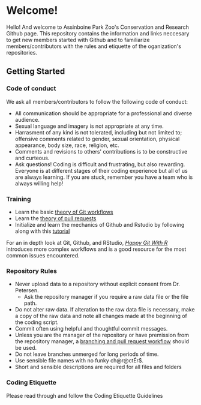 # Welcome!
Hello! And welcome to Assinboine Park Zoo's Conservation and Research Github page. This repository contains the information and links neccesary to get new members started with Github and to familiarize members/contributors with the rules and etiquette of the oganization's repositories.

## Getting Started

### Code of conduct
We ask all members/contributors to follow the following code of conduct:
* All communication should be appropriate for a professional and diverse audience.
* Sexual language and imagery is not appropriate at any time.
* Harrasment of any kind is not tolerated, including but not limited to; offensive comments related to gender, sexual orientation, physical appearance, body size, race, religion, etc.
* Comments and revisions to others' contributions is to be constructive and curteous.
* Ask questions! Coding is difficult and frustrating, but also rewarding. Everyone is at different stages of their coding experience but all of us are always learning. If you are stuck, remember you have a team who is always willing help!

### Training
* Learn the basic [theory of Git workflows](https://www.youtube.com/watch?v=KjLycV1IWqc&t=1s&ab_channel=economicurtis)
* Learn the [theory of pull requests](https://www.youtube.com/watch?v=For9VtrQx58&ab_channel=Codecademy)
* Initialize and learn the mechanics of Github and Rstudio by following along with this [tutorial](https://inbo.github.io/git-course/course_rstudio.html#35_Step_by_step_workflow)

For an in depth look at Git, Github, and RStudio, *[Happy Git With R](https://happygitwithr.com/)* introduces more complex workflows and is a good resource for the most common issues encountered.

### Repository Rules
* Never upload data to a repository without explicit consent from Dr. Petersen.
  * Ask the repository manager if you require a raw data file or the file path.  
* Do not alter raw data. If alteration to the raw data file is necessary, make a copy of the raw data and note all changes made at the beginning of the coding script.
* Commit often using helpful and thoughtful commit messages.
* Unless you are the manager of the repository or have premission from the repository manager, a [branching and pull request workflow](https://inbo.github.io/git-course/workflow_rstudio.html) should be used.
* Do not leave branches unmerged for long periods of time.
* Use sensible file names with no funky ch@r@ctÉr$.
* Short and sensible descriptions are required for all files and folders

### Coding Etiquette
Please read through and follow the Coding Etiquette Guidelines
